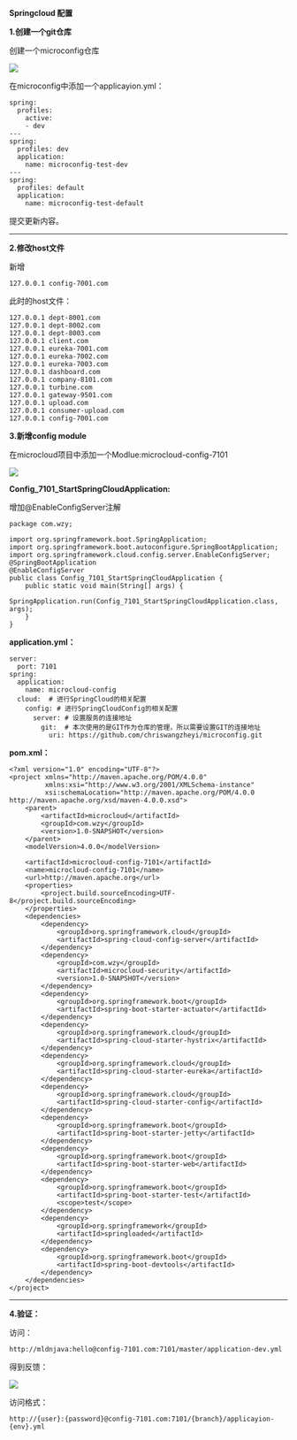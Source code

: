 **Springcloud 配置**


**1.创建一个git仓库**

创建一个microconfig仓库

![](../Images/47.png)



在microconfig中添加一个applicayion.yml：

	spring:
	  profiles:
	    active:
	    - dev
	---
	spring:
	  profiles: dev
	  application: 
	    name: microconfig-test-dev
	---
	spring:
	  profiles: default
	  application: 
	    name: microconfig-test-default



提交更新内容。

---


**2.修改host文件**

新增

    127.0.0.1 config-7001.com


此时的host文件：

    127.0.0.1 dept-8001.com
    127.0.0.1 dept-8002.com
    127.0.0.1 dept-8003.com
    127.0.0.1 client.com
    127.0.0.1 eureka-7001.com
    127.0.0.1 eureka-7002.com
    127.0.0.1 eureka-7003.com
    127.0.0.1 dashboard.com
    127.0.0.1 company-8101.com
    127.0.0.1 turbine.com
    127.0.0.1 gateway-9501.com
    127.0.0.1 upload.com
    127.0.0.1 consumer-upload.com
    127.0.0.1 config-7001.com
    

**3.新增config module**


在microcloud项目中添加一个Modlue:microcloud-config-7101

![](../Images/48.png)


**Config_7101_StartSpringCloudApplication:**

增加@EnableConfigServer注解


	package com.wzy;
	
	import org.springframework.boot.SpringApplication;
	import org.springframework.boot.autoconfigure.SpringBootApplication;
	import org.springframework.cloud.config.server.EnableConfigServer;
	@SpringBootApplication
	@EnableConfigServer
	public class Config_7101_StartSpringCloudApplication {
		public static void main(String[] args) {
			SpringApplication.run(Config_7101_StartSpringCloudApplication.class, args);
		}
	}



**application.yml：**
	
	server:
	  port: 7101
	spring: 
	  application:
	    name: microcloud-config
	  cloud:  # 进行SpringCloud的相关配置
	    config: # 进行SpringCloudConfig的相关配置
	      server: # 设置服务的连接地址
	        git:  # 本次使用的是GIT作为仓库的管理，所以需要设置GIT的连接地址
	          uri: https://github.com/chriswangzheyi/microconfig.git


**pom.xml：**
	
	<?xml version="1.0" encoding="UTF-8"?>
	<project xmlns="http://maven.apache.org/POM/4.0.0"
	         xmlns:xsi="http://www.w3.org/2001/XMLSchema-instance"
	         xsi:schemaLocation="http://maven.apache.org/POM/4.0.0 http://maven.apache.org/xsd/maven-4.0.0.xsd">
	    <parent>
	        <artifactId>microcloud</artifactId>
	        <groupId>com.wzy</groupId>
	        <version>1.0-SNAPSHOT</version>
	    </parent>
	    <modelVersion>4.0.0</modelVersion>
	
	    <artifactId>microcloud-config-7101</artifactId>
	    <name>microcloud-config-7101</name>
	    <url>http://maven.apache.org</url>
	    <properties>
	        <project.build.sourceEncoding>UTF-8</project.build.sourceEncoding>
	    </properties>
	    <dependencies>
	        <dependency>
	            <groupId>org.springframework.cloud</groupId>
	            <artifactId>spring-cloud-config-server</artifactId>
	        </dependency>
	        <dependency>
	            <groupId>com.wzy</groupId>
	            <artifactId>microcloud-security</artifactId>
	            <version>1.0-SNAPSHOT</version>
	        </dependency>
	        <dependency>
	            <groupId>org.springframework.boot</groupId>
	            <artifactId>spring-boot-starter-actuator</artifactId>
	        </dependency>
	        <dependency>
	            <groupId>org.springframework.cloud</groupId>
	            <artifactId>spring-cloud-starter-hystrix</artifactId>
	        </dependency>
	        <dependency>
	            <groupId>org.springframework.cloud</groupId>
	            <artifactId>spring-cloud-starter-eureka</artifactId>
	        </dependency>
	        <dependency>
	            <groupId>org.springframework.cloud</groupId>
	            <artifactId>spring-cloud-starter-config</artifactId>
	        </dependency>
	        <dependency>
	            <groupId>org.springframework.boot</groupId>
	            <artifactId>spring-boot-starter-jetty</artifactId>
	        </dependency>
	        <dependency>
	            <groupId>org.springframework.boot</groupId>
	            <artifactId>spring-boot-starter-web</artifactId>
	        </dependency>
	        <dependency>
	            <groupId>org.springframework.boot</groupId>
	            <artifactId>spring-boot-starter-test</artifactId>
	            <scope>test</scope>
	        </dependency>
	        <dependency>
	            <groupId>org.springframework</groupId>
	            <artifactId>springloaded</artifactId>
	        </dependency>
	        <dependency>
	            <groupId>org.springframework.boot</groupId>
	            <artifactId>spring-boot-devtools</artifactId>
	        </dependency>
	    </dependencies>
	</project>
	
---

**4.验证：**

访问：

    http://mldnjava:hello@config-7101.com:7101/master/application-dev.yml

得到反馈：

![](../Images/49.png)


访问格式： 

    http://{user}:{password}@config-7101.com:7101/{branch}/applicayion-{env}.yml
